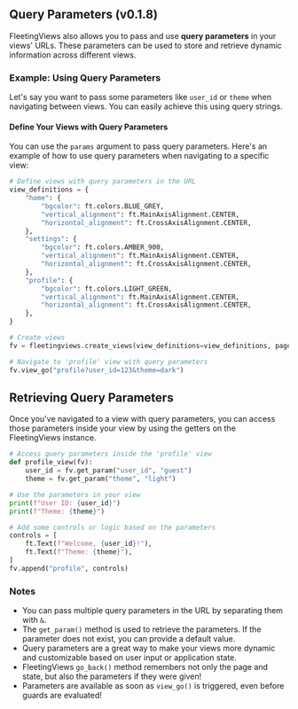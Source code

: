 ## Query Parameters (v0.1.8)

FleetingViews also allows you to pass and use **query parameters** in your views' URLs. These parameters can be used to store and retrieve dynamic information across different views.

### Example: Using Query Parameters

Let's say you want to pass some parameters like `user_id` or `theme` when navigating between views. You can easily achieve this using query strings.

#### Define Your Views with Query Parameters

You can use the `params` argument to pass query parameters. Here's an example of how to use query parameters when navigating to a specific view:

```python
# Define views with query parameters in the URL
view_definitions = {
    "home": {
        "bgcolor": ft.colors.BLUE_GREY,
        "vertical_alignment": ft.MainAxisAlignment.CENTER,
        "horizontal_alignment": ft.CrossAxisAlignment.CENTER,
    },
    "settings": {
        "bgcolor": ft.colors.AMBER_900,
        "vertical_alignment": ft.MainAxisAlignment.CENTER,
        "horizontal_alignment": ft.CrossAxisAlignment.CENTER,
    },
    "profile": {
        "bgcolor": ft.colors.LIGHT_GREEN,
        "vertical_alignment": ft.MainAxisAlignment.CENTER,
        "horizontal_alignment": ft.CrossAxisAlignment.CENTER,
    },
}

# Create views
fv = fleetingviews.create_views(view_definitions=view_definitions, page=page)

# Navigate to 'profile' view with query parameters
fv.view_go("profile?user_id=123&theme=dark")
```

## Retrieving Query Parameters

Once you've navigated to a view with query parameters, you can access those parameters inside your view by using the getters on the FleetingViews instance.

```python
# Access query parameters inside the 'profile' view
def profile_view(fv):
    user_id = fv.get_param("user_id", "guest")
    theme = fv.get_param("theme", "light")

# Use the parameters in your view
print(f"User ID: {user_id}")
print(f"Theme: {theme}")

# Add some controls or logic based on the parameters
controls = [
    ft.Text(f"Welcome, {user_id}!"),
    ft.Text(f"Theme: {theme}"),
]
fv.append("profile", controls)

```
### Notes
 * You can pass multiple query parameters in the URL by separating them with `&`.
 * The `get_param()` method is used to retrieve the parameters. If the parameter does not exist, you can provide a default value.
 * Query parameters are a great way to make your views more dynamic and customizable based on user input or application state.
 * FleetingViews `go_back()` method remembers not only the page and state, but also the parameters if they were given!
 * Parameters are available as soon as `view_go()` is triggered, even before guards are evaluated!
 